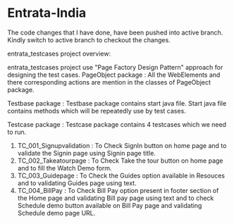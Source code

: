 # Entrata-India
The code changes that I have done, have been pushed into active branch.
Kindly switch to active branch to checkout the changes.

entrata_testcases project overview:

entrata_testcases project use "Page Factory Design Pattern" approach for designing the test cases.
PageObject package : All the WebElements and there corresponding actions are mention in the classes of PageObject package. 

Testbase package : Testbase package contains start java file. Start java file contains methods which will be repeatedly use by test cases.

Testcase package : Testcase package contains 4 testcases which we need to run.

1. TC_001_Signupvalidation : To Check SignIn button on home page and to validate the Signin page using Signin page title.
2. TC_002_Takeatourpage : To Check Take the tour button on home page and to fill the Watch Demo form.
3. TC_003_Guidepage : To Check the Guides option available in Resouces and to validating Guides page using text.
4. TC_004_BillPay : To Check Bill Pay option present in footer section of the Home page and validating Bill pay page using text and to check Schedule demo button available on Bill Pay page and validating Schedule demo page URL.
   
